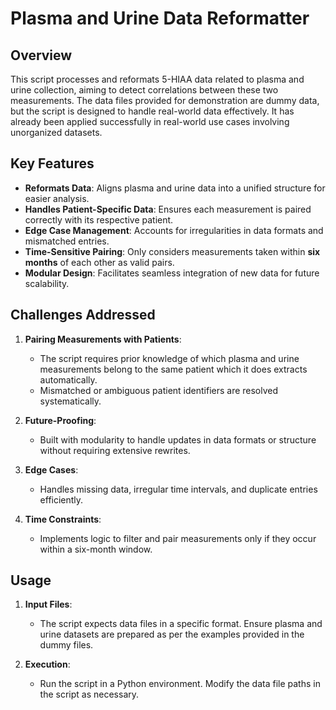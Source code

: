 # Plasma and Urine Data Reformatter

## Overview
This script processes and reformats 5-HIAA data related to plasma and urine collection, aiming to detect correlations between these two measurements. The data files provided for demonstration are dummy data, but the script is designed to handle real-world data effectively. It has already been applied successfully in real-world use cases involving unorganized datasets.

## Key Features
- **Reformats Data**: Aligns plasma and urine data into a unified structure for easier analysis.
- **Handles Patient-Specific Data**: Ensures each measurement is paired correctly with its respective patient.
- **Edge Case Management**: Accounts for irregularities in data formats and mismatched entries.
- **Time-Sensitive Pairing**: Only considers measurements taken within **six months** of each other as valid pairs.
- **Modular Design**: Facilitates seamless integration of new data for future scalability.

## Challenges Addressed
1. **Pairing Measurements with Patients**:  
   - The script requires prior knowledge of which plasma and urine measurements belong to the same patient which it does extracts automatically.
   - Mismatched or ambiguous patient identifiers are resolved systematically.

2. **Future-Proofing**:  
   - Built with modularity to handle updates in data formats or structure without requiring extensive rewrites.

3. **Edge Cases**:  
   - Handles missing data, irregular time intervals, and duplicate entries efficiently.

4. **Time Constraints**:  
   - Implements logic to filter and pair measurements only if they occur within a six-month window.

## Usage
1. **Input Files**:  
   - The script expects data files in a specific format. Ensure plasma and urine datasets are prepared as per the examples provided in the dummy files.

2. **Execution**:  
   - Run the script in a Python environment. Modify the data file paths in the script as necessary.
